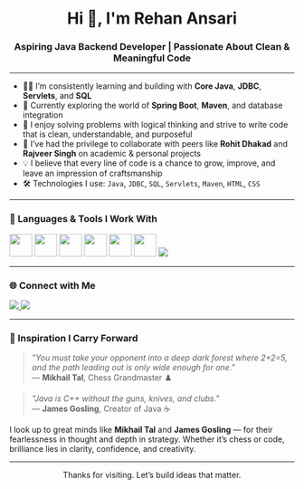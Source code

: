 <h1 align="center">Hi 👋, I'm Rehan Ansari</h1>
<h3 align="center">Aspiring Java Backend Developer | Passionate About Clean & Meaningful Code</h3>

---

- 👨‍💻 I’m consistently learning and building with **Core Java**, **JDBC**, **Servlets**, and **SQL**
- 🔧 Currently exploring the world of **Spring Boot**, **Maven**, and database integration  
- 🧠 I enjoy solving problems with logical thinking and strive to write code that is clean, understandable, and purposeful  
- 🤝 I’ve had the privilege to collaborate with peers like **Rohit Dhakad** and **Rajveer Singh** on academic & personal projects  
- 💡 I believe that every line of code is a chance to grow, improve, and leave an impression of craftsmanship  
- 🛠️ Technologies I use: `Java`, `JDBC`, `SQL`, `Servlets`, `Maven`, `HTML`, `CSS`

---

### 🧰 Languages & Tools I Work With

<p>
  <img src="https://cdn.jsdelivr.net/gh/devicons/devicon/icons/java/java-original.svg" width="40" />
  <img src="https://cdn.jsdelivr.net/gh/devicons/devicon/icons/mysql/mysql-original.svg" width="40" />
  <img src="https://cdn.jsdelivr.net/gh/devicons/devicon/icons/apache/apache-original-wordmark.svg" width="40" />
  <img src="https://cdn.jsdelivr.net/gh/devicons/devicon/icons/html5/html5-original.svg" width="40" />
  <img src="https://cdn.jsdelivr.net/gh/devicons/devicon/icons/css3/css3-original.svg" width="40" />
  <img src="https://cdn.jsdelivr.net/gh/devicons/devicon/icons/git/git-original.svg" width="40" />
<a href="https://github.com/ErRehanAnsari1" target="_blank">
  <img src="https://img.shields.io/badge/GitHub-Profile-black?style=for-the-badge&logo=github" />
</a>


</p>

---

### 🌐 Connect with Me

<p>
  <a href="https://www.linkedin.com/in/rehan-ansari-17b910286?utm_source=share&utm_campaign=share_via&utm_content=profile&utm_medium=android_app " target="_blank">
    <img src="https://img.shields.io/badge/LinkedIn-Connect-blue?style=for-the-badge&logo=linkedin" />
  </a>
  <a href="mailto:errehanansari@gmail.com">
    <img src="https://img.shields.io/badge/Gmail-Contact-red?style=for-the-badge&logo=gmail" />
  </a>
</p>

---

### 🧠 Inspiration I Carry Forward

> *"You must take your opponent into a deep dark forest where 2+2=5, and the path leading out is only wide enough for one."*  
> — **Mikhail Tal**, Chess Grandmaster ♟️

> *"Java is C++ without the guns, knives, and clubs."*  
> — **James Gosling**, Creator of Java ☕

I look up to great minds like **Mikhail Tal** and **James Gosling** — for their fearlessness in thought and depth in strategy. Whether it’s chess or code, brilliance lies in clarity, confidence, and creativity.

---

<p align="center">Thanks for visiting. Let’s build ideas that matter.</p>

